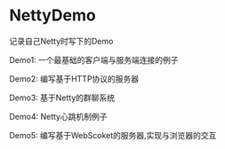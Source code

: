 # NettyDemo

记录自己Netty时写下的Demo

Demo1: 一个最基础的客户端与服务端连接的例子

Demo2: 编写基于HTTP协议的服务器

Demo3: 基于Netty的群聊系统

Demo4: Netty心跳机制例子

Demo5: 编写基于WebScoket的服务器,实现与浏览器的交互
